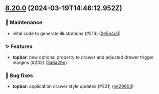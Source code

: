 ## [8.20.0](https://github.com/AxisCommunications/fluent-components/compare/07cbd9187cc3ac98aa1d8f03f5f234414d23be21..3a6a29d0e04ae5ccfab998ecbc4b5a6fb3f217d6) (2024-03-19T14:46:12.952Z)

### 🚧 Maintenance

  - inital code to generate illustrations (#214) ([2e5e4c6](https://github.com/AxisCommunications/fluent-components/commit/2e5e4c64987a9cbd228f48ad906fb495443e6955))

### ✨ Features

  - **topbar**: new optional property to drawer and adjusted drawer trigger margins (#232) ([3a6a29d](https://github.com/AxisCommunications/fluent-components/commit/3a6a29d0e04ae5ccfab998ecbc4b5a6fb3f217d6))

### 🐛 Bug fixes

  - **topbar**: application drawer style updates (#231) ([ee29604](https://github.com/AxisCommunications/fluent-components/commit/ee296045acf5c2a827f207c8a93b2c220eda7667))

